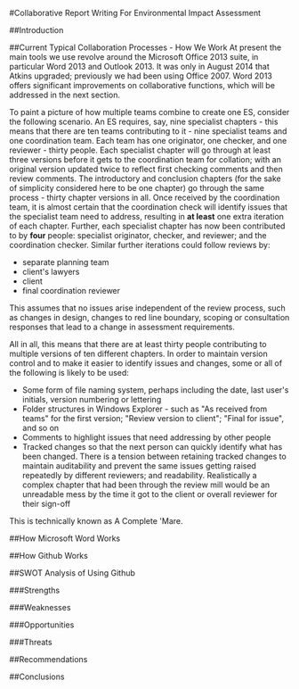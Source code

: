 #Collaborative Report Writing For Environmental Impact Assessment

##Introduction

##Current Typical Collaboration Processes - How We Work
At present the main tools we use revolve around the Microsoft Office 2013 suite, in particular Word 2013 and Outlook 2013. It was only in August 2014 that Atkins upgraded; previously we had been using Office 2007. Word 2013 offers significant improvements on collaborative functions, which will be addressed in the next section.

To paint a picture of how multiple teams combine to create one ES, consider the following scenario. An ES requires, say, nine specialist chapters - this means that there are ten teams contributing to it - nine specialist teams and one coordination team. Each team has one originator, one checker, and one reviewer - thirty people. Each specialist chapter will go through at least three versions before it gets to the coordination team for collation; with an original version updated twice to reflect first checking comments and then review comments. The introductory and conclusion chapters (for the sake of simplicity considered here to be one chapter) go through the same process - thirty chapter versions in all. Once received by the coordination team, it is almost certain that the coordination check will identify issues that the specialist team need to address, resulting in **at least** one extra iteration of each chapter. Further, each specialist chapter has now been contributed to by **four** people: specialist originator, checker, and reviewer; and the coordination checker. Similar further iterations could follow reviews by:
* separate planning team
* client's lawyers
* client
* final coordination reviewer

This assumes that no issues arise independent of the review process, such as changes in design, changes to red line boundary, scoping or consultation responses that lead to a change in assessment requirements.

All in all, this means that there are at least thirty people contributing to multiple versions of ten different chapters. In order to maintain version control and to make it easier to identify issues and changes, some or all of the following is likely to be used:
* Some form of file naming system, perhaps including the date, last user's initials, version numbering or lettering
* Folder structures in Windows Explorer - such as "As received from teams" for the first version; "Review version to client"; "Final for issue", and so on
* Comments to highlight issues that need addressing by other people
* Tracked changes  so that the next person can quickly identify what has been changed. There is a tension between retaining tracked changes to maintain auditability and prevent the same issues getting raised repeatedly by different reviewers; and readability. Realistically a complex chapter that had been through the review mill would be an unreadable mess by the time it got to the client or overall reviewer for their sign-off

This is technically known as A Complete 'Mare.


##How Microsoft Word Works

##How Github Works

##SWOT Analysis of Using Github

###Strengths

###Weaknesses

###Opportunities

###Threats

##Recommendations

##Conclusions
